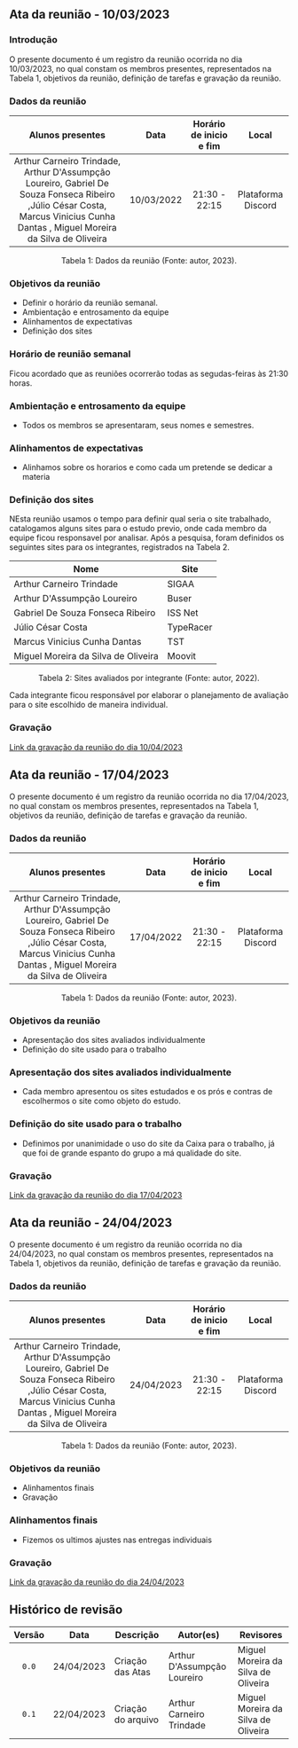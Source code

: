 ## Ata da reunião - 10/03/2023

### Introdução

O presente documento é um registro da reunião ocorrida no dia 10/03/2023, no qual constam os membros presentes, representados na Tabela 1, objetivos da reunião, definição de tarefas e gravação da reunião.

### Dados da reunião

|                                    Alunos presentes                                     |    Data    | Horário de inicio e fim |      Local       |
| :-------------------------------------------------------------------------------------: | :--------: | :---------------------: | :--------------: |
| Arthur Carneiro Trindade, Arthur D'Assumpção Loureiro, Gabriel De Souza Fonseca Ribeiro ,Júlio César Costa, Marcus Vinicius Cunha Dantas , Miguel Moreira da Silva de Oliveira     | 10/03/2022 |      21:30 - 22:15      | Plataforma Discord |

<div style="text-align: center">
<p> Tabela 1: Dados da reunião (Fonte: autor, 2023). </p>
</div>

### Objetivos da reunião

- Definir o horário da reunião semanal.
- Ambientação e entrosamento da equipe 
- Alinhamentos de expectativas
- Definição dos sites 

### Horário de reunião semanal

Ficou acordado que as reuniões ocorrerão todas as segudas-feiras às 21:30 horas.

### Ambientação e entrosamento da equipe

- Todos os membros se apresentaram, seus nomes e semestres.

### Alinhamentos de expectativas

- Alinhamos sobre os horarios e como cada um pretende se dedicar a materia 


### Definição dos sites 

NEsta reunião usamos o tempo para definir qual seria o site trabalhado, catalogamos alguns sites para o estudo previo, onde cada membro da equipe ficou responsavel por analisar. Após a pesquisa, foram definidos os seguintes sites para os integrantes, registrados na Tabela 2.

| Nome          | Site               |
| ------------- | ------------------ |
| Arthur Carneiro Trindade             | SIGAA              | 
| Arthur D'Assumpção Loureiro          | Buser              |
| Gabriel De Souza Fonseca Ribeiro     | ISS Net            |
| Júlio César Costa                    | TypeRacer          |
| Marcus Vinicius Cunha Dantas         | TST                |
| Miguel Moreira da Silva de Oliveira  | Moovit             |

<div style="text-align: center">
<p> Tabela 2: Sites avaliados por integrante (Fonte: autor, 2022). </p>
</div>

Cada integrante ficou responsável por elaborar o planejamento de avaliação para o site escolhido de maneira individual.

### Gravação

[Link da gravação da reunião do dia 10/04/2023](https://youtu.be/DFTasf2HS80)

## Ata da reunião - 17/04/2023

O presente documento é um registro da reunião ocorrida no dia 17/04/2023, no qual constam os membros presentes, representados na Tabela 1, objetivos da reunião, definição de tarefas e gravação da reunião.

### Dados da reunião

|                                    Alunos presentes                                     |    Data    | Horário de inicio e fim |      Local       |
| :-------------------------------------------------------------------------------------: | :--------: | :---------------------: | :--------------: |
| Arthur Carneiro Trindade, Arthur D'Assumpção Loureiro, Gabriel De Souza Fonseca Ribeiro ,Júlio César Costa, Marcus Vinicius Cunha Dantas , Miguel Moreira da Silva de Oliveira     | 17/04/2022 |      21:30 - 22:15      | Plataforma Discord |

<div style="text-align: center">
<p> Tabela 1: Dados da reunião (Fonte: autor, 2023). </p>
</div>

### Objetivos da reunião
-  Apresentação dos sites avaliados individualmente
-  Definição do site usado para o trabalho  

### Apresentação dos sites avaliados individualmente
- Cada membro apresentou os sites estudados e os prós e contras de escolhermos o site como objeto do estudo.




###  Definição do site usado para o trabalho  
- Definimos por unanimidade o uso do site da Caixa para o trabalho, já que foi de grande espanto do grupo a má qualidade do site.
### Gravação

[Link da gravação da reunião do dia 17/04/2023](https://www.youtube.com/watch?v=5aCm4Fn3WVA)


## Ata da reunião - 24/04/2023

O presente documento é um registro da reunião ocorrida no dia 24/04/2023, no qual constam os membros presentes, representados na Tabela 1, objetivos da reunião, definição de tarefas e gravação da reunião.

### Dados da reunião

|                                    Alunos presentes                                     |    Data    | Horário de inicio e fim |      Local       |
| :-------------------------------------------------------------------------------------: | :--------: | :---------------------: | :--------------: |
| Arthur Carneiro Trindade, Arthur D'Assumpção Loureiro, Gabriel De Souza Fonseca Ribeiro ,Júlio César Costa, Marcus Vinicius Cunha Dantas , Miguel Moreira da Silva de Oliveira     | 24/04/2023 |      21:30 - 22:15      | Plataforma Discord |

<div style="text-align: center">
<p> Tabela 1: Dados da reunião (Fonte: autor, 2023). </p>
</div>


### Objetivos da reunião
-  Alinhamentos finais
-  Gravação

### Alinhamentos finais
- Fizemos os ultimos ajustes nas entregas individuais

### Gravação


[Link da gravação da reunião do dia 24/04/2023](https://youtu.be/HTT_8Qk3hh0)


## Histórico de revisão

| Versão     | Data        | Descrição            | Autor(es)                          | Revisores  |
| :--------: | :---------: | -------------------- | ---------------------------------- | ---------- |
| `0.0`      |  24/04/2023 | Criação das Atas     | Arthur D'Assumpção Loureiro        | Miguel Moreira da Silva de Oliveira|
| `0.1`      |  22/04/2023 | Criação do arquivo   | Arthur Carneiro Trindade           | Miguel Moreira da Silva de Oliveira|




